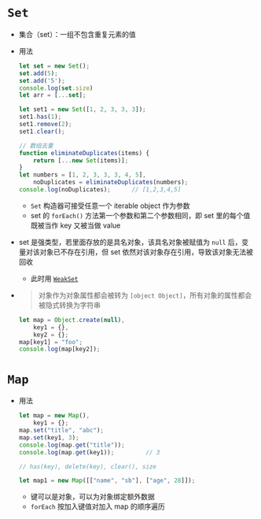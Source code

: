 # `Set`
- 集合（set）：一组不包含重复元素的值
- 用法

    ```js
    let set = new Set();
    set.add(5);
    set.add('5');
    console.log(set.size)
    let arr = [...set];

    let set1 = new Set([1, 2, 3, 3, 3]);
    set1.has(1);
    set1.remove(2);
    set1.clear();

    // 数组去重
    function eliminateDuplicates(items) {
        return [...new Set(items)];
    }
    let numbers = [1, 2, 3, 3, 3, 4, 5],
        noDuplicates = eliminateDuplicates(numbers);
    console.log(noDuplicates);      // [1,2,3,4,5]
    ```

    - `Set` 构造器可接受任意一个 iterable object 作为参数
    - set 的 `forEach()` 方法第一个参数和第二个参数相同，即 set 里的每个值既被当作 key 又被当做 value
- set 是强类型，若里面存放的是具名对象，该具名对象被赋值为 `null` 后，变量对该对象已不存在引用，但 set 依然对该对象存在引用，导致该对象无法被回收
    - 此时用 [`WeakSet`](https://leanpub.com/understandinges6/read/#leanpub-auto-sets-and-maps)
- > 对象作为对象属性都会被转为 `[object Object]`，所有对象的属性都会被隐式转换为字符串

    ```js
    let map = Object.create(null),
        key1 = {},
        key2 = {};
    map[key1] = "foo";
    console.log(map[key2]);
    ```

# `Map`
- 用法

    ```js
    let map = new Map(),
        key1 = {};
    map.set("title", "abc");
    map.set(key1, 3);
    console.log(map.get("title"));
    console.log(map.get(key1));         // 3

    // has(key), delete(key), clear(), size

    let map1 = new Map([["name", "sb"], ["age", 28]]);
    ```

    - 键可以是对象，可以为对象绑定额外数据
    - `forEach` 按加入键值对加入 map 的顺序遍历